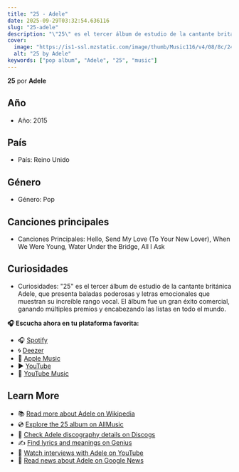 ```yaml
---
title: "25 - Adele"
date: 2025-09-29T03:32:54.636116
slug: "25-adele"
description: "\"25\" es el tercer álbum de estudio de la cantante británica Adele, que presenta baladas poderosas y letras emocionales que muestran su increíble rango vocal."
cover:
  image: "https://is1-ssl.mzstatic.com/image/thumb/Music116/v4/08/8c/24/088c2405-2e33-801b-5c38-e967f2c01e69/191404113974.png/500x500bb.jpg"
  alt: "25 by Adele"
keywords: ["pop album", "Adele", "25", "music"]
---
```


**25** por **Adele**
## Año
- Año: 2015
## País
- País: Reino Unido
## Género
- Género: Pop
## Canciones principales
- Canciones Principales: Hello, Send My Love (To Your New Lover), When We Were Young, Water Under the Bridge, All I Ask
## Curiosidades
- Curiosidades: "25" es el tercer álbum de estudio de la cantante británica Adele, que presenta baladas poderosas y letras emocionales que muestran su increíble rango vocal. El álbum fue un gran éxito comercial, ganando múltiples premios y encabezando las listas en todo el mundo.



**🎧 Escucha ahora en tu plataforma favorita:**

- 🎧 [Spotify](https://open.spotify.com/search/25%20Adele)
- 🌀 [Deezer](https://www.deezer.com/search/25%20Adele)
- 🍎 [Apple Music](https://music.apple.com/search?term=25%20Adele)
- ▶️ [YouTube](https://www.youtube.com/results?search_query=25%20Adele)
- 🎵 [YouTube Music](https://music.youtube.com/search?q=25%20Adele)

## Learn More

- 📚 [Read more about Adele on Wikipedia](https://en.wikipedia.org/wiki/Adele)
- 💿 [Explore the 25 album on AllMusic](https://www.allmusic.com/search/albums/25)
- 📀 [Check Adele discography details on Discogs](https://www.discogs.com/search/?q=25+Adele&type=all)
- ✍️ [Find lyrics and meanings on Genius](https://genius.com/search?q=25%20Adele)
- 🎤 [Watch interviews with Adele on YouTube](https://www.youtube.com/results?search_query=Adele+interview)
- 📰 [Read news about Adele on Google News](https://news.google.com/search?q=Adele)
